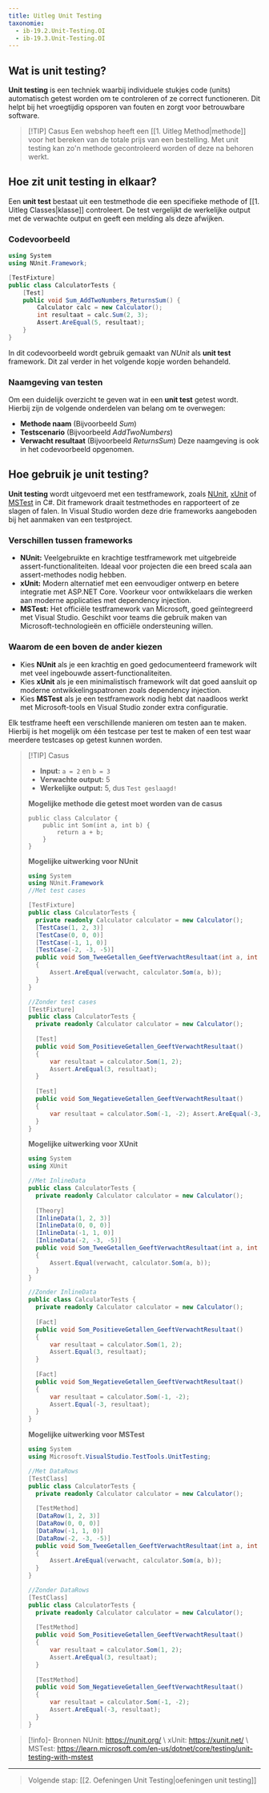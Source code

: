 ```yaml
---
title: Uitleg Unit Testing
taxonomie:
  - ib-19.2.Unit-Testing.OI
  - ib-19.3.Unit-Testing.OI
---
```


## Wat is unit testing?
**Unit testing** is een techniek waarbij individuele stukjes code (units) automatisch getest worden om te controleren of ze correct functioneren. Dit helpt bij het vroegtijdig opsporen van fouten en zorgt voor betrouwbare software.

> [!TIP] Casus 
> Een webshop heeft een [[1. Uitleg Method|methode]] voor het bereken van de totale prijs van een bestelling. Met unit testing kan zo'n methode gecontroleerd worden of deze na behoren werkt.

## Hoe zit unit testing in elkaar?
Een **unit test** bestaat uit een testmethode die een specifieke methode of [[1. Uitleg Classes|klasse]] controleert. De test vergelijkt de werkelijke output met de verwachte output en geeft een melding als deze afwijken.

### Codevoorbeeld
```csharp
using System
using NUnit.Framework;

[TestFixture]
public class CalculatorTests {
    [Test]
    public void Sum_AddTwoNumbers_ReturnsSum() {
        Calculator calc = new Calculator();
        int resultaat = calc.Sum(2, 3);
        Assert.AreEqual(5, resultaat);
    }
}
```

In dit codevoorbeeld wordt gebruik gemaakt van *NUnit* als **unit test** framework. Dit zal verder in het volgende kopje worden behandeld.

### Naamgeving van testen
Om een duidelijk overzicht te geven wat in een **unit test** getest wordt. Hierbij zijn de volgende onderdelen van belang om te overwegen:
- **Methode naam** (Bijvoorbeeld *Sum*)
- **Testscenario** (Bijvoorbeeld *AddTwoNumbers*)
- **Verwacht resultaat** (Bijvoorbeeld *ReturnsSum*)
Deze naamgeving is ook in het codevoorbeeld opgenomen.

## Hoe gebruik je unit testing?
**Unit testing** wordt uitgevoerd met een testframework, zoals [NUnit](https://nunit.org/), [xUnit](https://xunit.net/) of [MSTest](https://learn.microsoft.com/en-us/dotnet/core/testing/unit-testing-with-mstest) in C#. Dit framework draait testmethodes en rapporteert of ze slagen of falen. In Visual Studio worden deze drie frameworks aangeboden bij het aanmaken van een testproject. 

### Verschillen tussen frameworks
- **NUnit:** Veelgebruikte en krachtige testframework met uitgebreide assert-functionaliteiten. Ideaal voor projecten die een breed scala aan assert-methodes nodig hebben.
- **xUnit:** Modern alternatief met een eenvoudiger ontwerp en betere integratie met ASP.NET Core. Voorkeur voor ontwikkelaars die werken aan moderne applicaties met dependency injection.
- **MSTest:** Het officiële testframework van Microsoft, goed geïntegreerd met Visual Studio. Geschikt voor teams die gebruik maken van Microsoft-technologieën en officiële ondersteuning willen.

### Waarom de een boven de ander kiezen
- Kies **NUnit** als je een krachtig en goed gedocumenteerd framework wilt met veel ingebouwde assert-functionaliteiten.
- Kies **xUnit** als je een minimalistisch framework wilt dat goed aansluit op moderne ontwikkelingspatronen zoals dependency injection.
- Kies **MSTest** als je een testframework nodig hebt dat naadloos werkt met Microsoft-tools en Visual Studio zonder extra configuratie.

Elk testframe heeft een verschillende manieren om testen aan te maken. Hierbij is het mogelijk om één testcase per test te maken of een test waar meerdere testcases op getest kunnen worden.

> [!TIP] Casus
> - **Input:** `a = 2` en `b = 3`
> - **Verwachte output:** 5
> - **Werkelijke output:** 5, dus `Test geslaagd!`
> 
> **Mogelijke methode die getest moet worden van de casus**
> ```
> public class Calculator {
>     public int Som(int a, int b) {
>         return a + b;
>     }
> }
> ```
> 
> **Mogelijke uitwerking voor NUnit**
> ```csharp
> using System 
> using NUnit.Framework 
> //Met test cases
>
> [TestFixture]
> public class CalculatorTests { 
>	private readonly Calculator calculator = new Calculator(); 
> 	[TestCase(1, 2, 3)] 
> 	[TestCase(0, 0, 0)] 
> 	[TestCase(-1, 1, 0)] 
> 	[TestCase(-2, -3, -5)] 
> 	public void Som_TweeGetallen_GeeftVerwachtResultaat(int a, int b, int verwacht) 
> 	{ 
> 		Assert.AreEqual(verwacht, calculator.Som(a, b)); 
> 	} 
> }
> 
> //Zonder test cases
> [TestFixture] 
> public class CalculatorTests { 
>  	private readonly Calculator calculator = new Calculator(); 
> 	
> 	[Test] 
> 	public void Som_PositieveGetallen_GeeftVerwachtResultaat() 
> 	{ 
> 		var resultaat = calculator.Som(1, 2); 
> 		Assert.AreEqual(3, resultaat); 
> 	}
> 	
> 	[Test] 
> 	public void Som_NegatieveGetallen_GeeftVerwachtResultaat() 
> 	{ 
> 		var resultaat = calculator.Som(-1, -2); Assert.AreEqual(-3, resultaat); 
> 	}
> }
> ```
>
> **Mogelijke uitwerking voor XUnit**
> ```csharp
> using System
> using XUnit
>
> //Met InlineData
> public class CalculatorTests { 
>	private readonly Calculator calculator = new Calculator(); 
>	
>	[Theory] 
>	[InlineData(1, 2, 3)]
>	[InlineData(0, 0, 0)] 
>	[InlineData(-1, 1, 0)] 
>	[InlineData(-2, -3, -5)] 
>	public void Som_TweeGetallen_GeeftVerwachtResultaat(int a, int b, int verwacht) 
>	{ 
>		Assert.Equal(verwacht, calculator.Som(a, b)); 
>	} 
> }
>
> //Zonder InlineData
> public class CalculatorTests { 
>	private readonly Calculator calculator = new Calculator(); 
>	
>	[Fact] 
>	public void Som_PositieveGetallen_GeeftVerwachtResultaat() 
>	{ 
>		var resultaat = calculator.Som(1, 2); 
>		Assert.Equal(3, resultaat); 
>	} 
>	
>	[Fact] 
>	public void Som_NegatieveGetallen_GeeftVerwachtResultaat() 
>	{ 
>		var resultaat = calculator.Som(-1, -2); 
>		Assert.Equal(-3, resultaat); 
>	}
> }
> ```
>
> **Mogelijke uitwerking voor MSTest**
> ```csharp
> using System
> using Microsoft.VisualStudio.TestTools.UnitTesting; 
>
> //Met DataRows
> [TestClass] 
> public class CalculatorTests { 
>	private readonly Calculator calculator = new Calculator(); 
>	
>	[TestMethod] 
>	[DataRow(1, 2, 3)] 
>	[DataRow(0, 0, 0)] 
>	[DataRow(-1, 1, 0)] 
>	[DataRow(-2, -3, -5)]
>	public void Som_TweeGetallen_GeeftVerwachtResultaat(int a, int b, int verwacht) 
>	{ 
>		Assert.AreEqual(verwacht, calculator.Som(a, b)); 
>	} 
> }
>
> //Zonder DataRows
> [TestClass] 
> public class CalculatorTests { 
>	private readonly Calculator calculator = new Calculator(); 
>	
>	[TestMethod] 
>	public void Som_PositieveGetallen_GeeftVerwachtResultaat() 
>	{ 
>		var resultaat = calculator.Som(1, 2); 
>		Assert.AreEqual(3, resultaat); 
>	} 
>	
>	[TestMethod] 
>	public void Som_NegatieveGetallen_GeeftVerwachtResultaat() 
>	{ 
>		var resultaat = calculator.Som(-1, -2); 
>		Assert.AreEqual(-3, resultaat); 
>	}
> }
> ```

> [!info]- Bronnen
> NUnit: https://nunit.org/ \ 
> xUnit: https://xunit.net/ \ 
> MSTest: https://learn.microsoft.com/en-us/dotnet/core/testing/unit-testing-with-mstest


---

> Volgende stap: [[2. Oefeningen Unit Testing|oefeningen unit testing]]